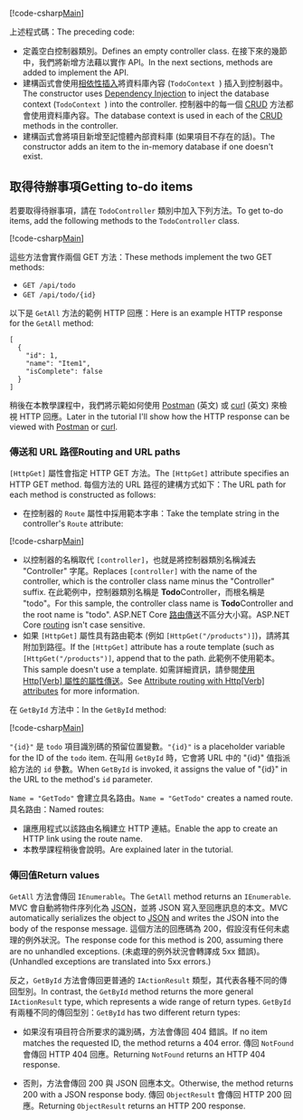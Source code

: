 [!code-csharp[Main](../../tutorials/first-web-api/sample/TodoApi/Controllers/TodoController2.cs?name=snippet_todo1)]

<span data-ttu-id="eee35-101">上述程式碼：</span><span class="sxs-lookup"><span data-stu-id="eee35-101">The preceding code:</span></span>

* <span data-ttu-id="eee35-102">定義空白控制器類別。</span><span class="sxs-lookup"><span data-stu-id="eee35-102">Defines an empty controller class.</span></span> <span data-ttu-id="eee35-103">在接下來的幾節中，我們將新增方法藉以實作 API。</span><span class="sxs-lookup"><span data-stu-id="eee35-103">In the next sections, methods are added to implement the API.</span></span>
* <span data-ttu-id="eee35-104">建構函式會使用[相依性插入](xref:fundamentals/dependency-injection)將資料庫內容 (`TodoContext `) 插入到控制器中。</span><span class="sxs-lookup"><span data-stu-id="eee35-104">The constructor uses [Dependency Injection](xref:fundamentals/dependency-injection) to inject the database context (`TodoContext `) into the controller.</span></span> <span data-ttu-id="eee35-105">控制器中的每一個 [CRUD](https://wikipedia.org/wiki/Create,_read,_update_and_delete) 方法都會使用資料庫內容。</span><span class="sxs-lookup"><span data-stu-id="eee35-105">The database context is used in each of the [CRUD](https://wikipedia.org/wiki/Create,_read,_update_and_delete) methods in the controller.</span></span>
* <span data-ttu-id="eee35-106">建構函式會將項目新增至記憶體內部資料庫 (如果項目不存在的話)。</span><span class="sxs-lookup"><span data-stu-id="eee35-106">The constructor adds an item to the in-memory database if one doesn't exist.</span></span>

## <a name="getting-to-do-items"></a><span data-ttu-id="eee35-107">取得待辦事項</span><span class="sxs-lookup"><span data-stu-id="eee35-107">Getting to-do items</span></span>

<span data-ttu-id="eee35-108">若要取得待辦事項，請在 `TodoController` 類別中加入下列方法。</span><span class="sxs-lookup"><span data-stu-id="eee35-108">To get to-do items, add the following methods to the `TodoController` class.</span></span>

[!code-csharp[Main](../../tutorials/first-web-api/sample/TodoApi/Controllers/TodoController.cs?name=snippet_GetAll)]

<span data-ttu-id="eee35-109">這些方法會實作兩個 GET 方法：</span><span class="sxs-lookup"><span data-stu-id="eee35-109">These methods implement the two GET methods:</span></span>

* `GET /api/todo`
* `GET /api/todo/{id}`

<span data-ttu-id="eee35-110">以下是 `GetAll` 方法的範例 HTTP 回應：</span><span class="sxs-lookup"><span data-stu-id="eee35-110">Here is an example HTTP response for the `GetAll` method:</span></span>

```
[
  {
    "id": 1,
    "name": "Item1",
    "isComplete": false
  }
]
   ```

<span data-ttu-id="eee35-111">稍後在本教學課程中，我們將示範如何使用 [Postman](https://www.getpostman.com/) \(英文\) 或 [curl](https://developer.apple.com/legacy/library/documentation/Darwin/Reference/ManPages/man1/curl.1.html) \(英文\) 來檢視 HTTP 回應。</span><span class="sxs-lookup"><span data-stu-id="eee35-111">Later in the tutorial I'll show how the HTTP response can be viewed with [Postman](https://www.getpostman.com/) or [curl](https://developer.apple.com/legacy/library/documentation/Darwin/Reference/ManPages/man1/curl.1.html).</span></span>

### <a name="routing-and-url-paths"></a><span data-ttu-id="eee35-112">傳送和 URL 路徑</span><span class="sxs-lookup"><span data-stu-id="eee35-112">Routing and URL paths</span></span>

<span data-ttu-id="eee35-113">`[HttpGet]` 屬性會指定 HTTP GET 方法。</span><span class="sxs-lookup"><span data-stu-id="eee35-113">The `[HttpGet]` attribute specifies an HTTP GET method.</span></span> <span data-ttu-id="eee35-114">每個方法的 URL 路徑的建構方式如下：</span><span class="sxs-lookup"><span data-stu-id="eee35-114">The URL path for each method is constructed as follows:</span></span>

* <span data-ttu-id="eee35-115">在控制器的 `Route` 屬性中採用範本字串：</span><span class="sxs-lookup"><span data-stu-id="eee35-115">Take the template string in the controller's `Route` attribute:</span></span>

[!code-csharp[Main](../../tutorials/first-web-api/sample/TodoApi/Controllers/TodoController.cs?name=TodoController&highlight=3)]

* <span data-ttu-id="eee35-116">以控制器的名稱取代 `[controller]`，也就是將控制器類別名稱減去 "Controller" 字尾。</span><span class="sxs-lookup"><span data-stu-id="eee35-116">Replaces `[controller]` with the name of the controller, which is the controller class name minus the "Controller" suffix.</span></span> <span data-ttu-id="eee35-117">在此範例中，控制器類別名稱是 **Todo**Controller，而根名稱是 "todo"。</span><span class="sxs-lookup"><span data-stu-id="eee35-117">For this sample, the controller class name is **Todo**Controller and the root name is "todo".</span></span> <span data-ttu-id="eee35-118">ASP.NET Core [路由傳送](xref:mvc/controllers/routing)不區分大小寫。</span><span class="sxs-lookup"><span data-stu-id="eee35-118">ASP.NET Core [routing](xref:mvc/controllers/routing) isn't case sensitive.</span></span>
* <span data-ttu-id="eee35-119">如果 `[HttpGet]` 屬性具有路由範本 (例如 `[HttpGet("/products")]`)，請將其附加到路徑。</span><span class="sxs-lookup"><span data-stu-id="eee35-119">If the `[HttpGet]` attribute has a route template (such as `[HttpGet("/products")]`, append that to the path.</span></span> <span data-ttu-id="eee35-120">此範例不使用範本。</span><span class="sxs-lookup"><span data-stu-id="eee35-120">This sample doesn't use a template.</span></span> <span data-ttu-id="eee35-121">如需詳細資訊，請參閱[使用 Http[Verb] 屬性的屬性傳送](xref:mvc/controllers/routing#attribute-routing-with-httpverb-attributes)。</span><span class="sxs-lookup"><span data-stu-id="eee35-121">See [Attribute routing with Http[Verb] attributes](xref:mvc/controllers/routing#attribute-routing-with-httpverb-attributes) for more information.</span></span>

<span data-ttu-id="eee35-122">在 `GetById` 方法中：</span><span class="sxs-lookup"><span data-stu-id="eee35-122">In the `GetById` method:</span></span>

[!code-csharp[Main](../../tutorials/first-web-api/sample/TodoApi/Controllers/TodoController.cs?name=snippet_GetByID&highlight=1-2)]

<span data-ttu-id="eee35-123">`"{id}"` 是 `todo` 項目識別碼的預留位置變數。</span><span class="sxs-lookup"><span data-stu-id="eee35-123">`"{id}"` is a placeholder variable for the ID of the `todo` item.</span></span> <span data-ttu-id="eee35-124">在叫用 `GetById` 時，它會將 URL 中的 "{id}" 值指派給方法的 `id` 參數。</span><span class="sxs-lookup"><span data-stu-id="eee35-124">When `GetById` is invoked, it assigns the value of "{id}" in the URL to the method's `id` parameter.</span></span>

<span data-ttu-id="eee35-125">`Name = "GetTodo"` 會建立具名路由。</span><span class="sxs-lookup"><span data-stu-id="eee35-125">`Name = "GetTodo"` creates a named route.</span></span> <span data-ttu-id="eee35-126">具名路由：</span><span class="sxs-lookup"><span data-stu-id="eee35-126">Named routes:</span></span>

* <span data-ttu-id="eee35-127">讓應用程式以該路由名稱建立 HTTP 連結。</span><span class="sxs-lookup"><span data-stu-id="eee35-127">Enable the app to create an HTTP link using the route name.</span></span>
* <span data-ttu-id="eee35-128">本教學課程稍後會說明。</span><span class="sxs-lookup"><span data-stu-id="eee35-128">Are explained later in the tutorial.</span></span>

### <a name="return-values"></a><span data-ttu-id="eee35-129">傳回值</span><span class="sxs-lookup"><span data-stu-id="eee35-129">Return values</span></span>

<span data-ttu-id="eee35-130">`GetAll` 方法會傳回 `IEnumerable`。</span><span class="sxs-lookup"><span data-stu-id="eee35-130">The `GetAll` method returns an `IEnumerable`.</span></span> <span data-ttu-id="eee35-131">MVC 會自動將物件序列化為 [JSON](http://www.json.org/)，並將 JSON 寫入至回應訊息的本文。</span><span class="sxs-lookup"><span data-stu-id="eee35-131">MVC automatically serializes the object to [JSON](http://www.json.org/) and writes the JSON into the body of the response message.</span></span> <span data-ttu-id="eee35-132">這個方法的回應碼為 200，假設沒有任何未處理的例外狀況。</span><span class="sxs-lookup"><span data-stu-id="eee35-132">The response code for this method is 200, assuming there are no unhandled exceptions.</span></span> <span data-ttu-id="eee35-133">(未處理的例外狀況會轉譯成 5xx 錯誤)。</span><span class="sxs-lookup"><span data-stu-id="eee35-133">(Unhandled exceptions are translated into 5xx errors.)</span></span>

<span data-ttu-id="eee35-134">反之，`GetById` 方法會傳回更普通的 `IActionResult` 類型，其代表各種不同的傳回型別。</span><span class="sxs-lookup"><span data-stu-id="eee35-134">In contrast, the `GetById` method returns the more general `IActionResult` type, which represents a wide range of return types.</span></span> <span data-ttu-id="eee35-135">`GetById` 有兩種不同的傳回型別：</span><span class="sxs-lookup"><span data-stu-id="eee35-135">`GetById` has two different return types:</span></span>

* <span data-ttu-id="eee35-136">如果沒有項目符合所要求的識別碼，方法會傳回 404 錯誤。</span><span class="sxs-lookup"><span data-stu-id="eee35-136">If no item matches the requested ID, the method returns a 404 error.</span></span> <span data-ttu-id="eee35-137">傳回 `NotFound` 會傳回 HTTP 404 回應。</span><span class="sxs-lookup"><span data-stu-id="eee35-137">Returning `NotFound` returns an HTTP 404 response.</span></span>

* <span data-ttu-id="eee35-138">否則，方法會傳回 200 與 JSON 回應本文。</span><span class="sxs-lookup"><span data-stu-id="eee35-138">Otherwise, the method returns 200 with a JSON response body.</span></span> <span data-ttu-id="eee35-139">傳回 `ObjectResult` 會傳回 HTTP 200 回應。</span><span class="sxs-lookup"><span data-stu-id="eee35-139">Returning `ObjectResult` returns an HTTP 200 response.</span></span>
